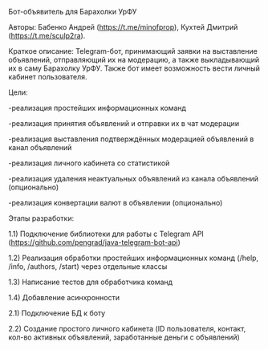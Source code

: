 Бот-объявитель для Барахолки УрФУ

Авторы: Бабенко Андрей (https://t.me/minofprop), Кухтей Дмитрий (https://t.me/sculp2ra).

Краткое описание: Telegram-бот, принимающий заявки на выставление объявлений, отправляющий их на модерацию, а также выкладывающий их в саму Барахолку УрФУ. Также бот имеет возможность вести личный кабинет пользователя.

Цели:

-реализация простейших информационных команд

-реализация принятия объявлений и отправки их в чат модерации

-реализация выставления подтверждённых модерацией объявлений в канал объявлений

-реализация личного кабинета со статистикой

-реализация удаления неактуальных объявлений из канала объявлений (опционально)

-реализация конвертации валют в объявлении (опционально)

Этапы разработки:

1.1) Подключение библиотеки для работы с Telegram API (https://github.com/pengrad/java-telegram-bot-api)

1.2) Реализация обработки простейших информационных команд (/help, /info, /authors, /start) через отдельные классы

1.3) Написание тестов для обработчика команд

1.4) Добавление асинхронности

2.1) Подключение БД к боту

2.2) Создание простого личного кабинета (ID пользователя, контакт, кол-во активных объявлений, заработанные деньги с объявлений)
